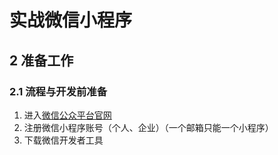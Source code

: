 # 实战微信小程序

## 2 准备工作

### 2.1 流程与开发前准备

1. 进入[微信公众平台官网](https://mp.weixin.qq.com/)
2. 注册微信小程序账号（个人、企业）（一个邮箱只能一个小程序）
3. 下载微信开发者工具